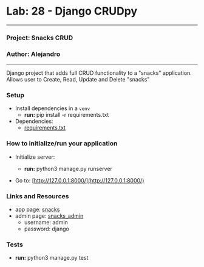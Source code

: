 # Lab: 28 - Django CRUDpy

---

### Project: Snacks CRUD
### Author: Alejandro

---

Django project that adds full CRUD functionality to a "snacks" application. Allows user to Create, Read, Update and Delete "snacks"

### Setup

* Install dependencies in a `venv`
  * **run:** pip install -r requirements.txt
* Dependencies: 
  * [requirements.txt](requirements.txt)

### How to initialize/run your application

* Initialize server:
  * **run:** python3 manage.py runserver

* Go to: [http://127.0.0.1:8000/](http://127.0.0.1:8000/) 

### Links and Resources

* app page: [snacks](http://127.0.0.1:8000/)
* admin page: [snacks_admin](http://127.0.0.1:8000/admin)
  * username: admin
  * password: django

### Tests

* **run:** python3 manage.py test